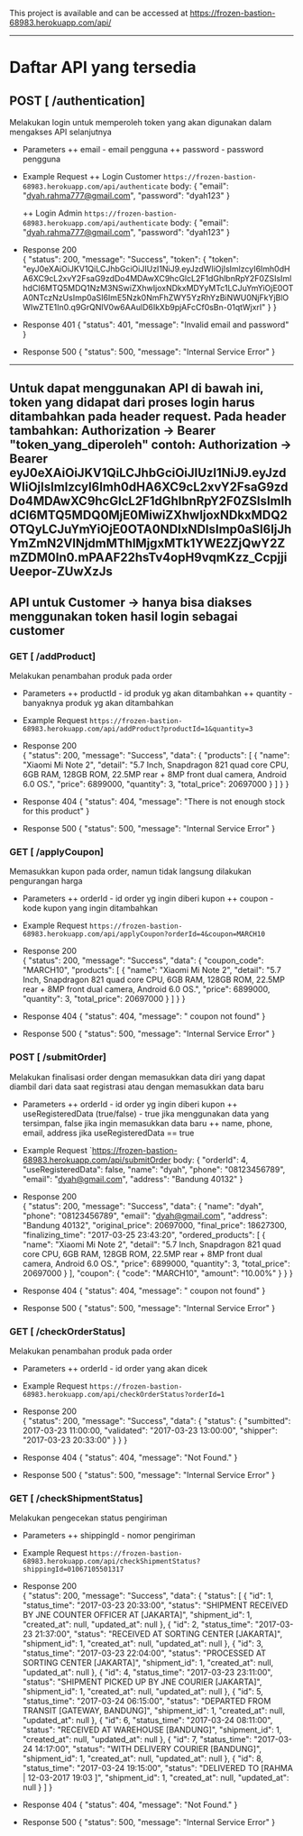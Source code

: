 This project is available and can be accessed at <a href="https://frozen-bastion-68983.herokuapp.com/api/">https://frozen-bastion-68983.herokuapp.com/api/ </a>

---------------------------------------------
# Daftar API yang tersedia

## POST [ /authentication]
Melakukan login untuk memperoleh token yang akan digunakan dalam mengakses API selanjutnya

+ Parameters
    ++ email - email pengguna
    ++ password - password pengguna

+ Example Request
    ++ Login Customer
   		`https://frozen-bastion-68983.herokuapp.com/api/authenticate`
   		body:
   		{
			"email": "dyah.rahma777@gmail.com",
			"password": "dyah123"
   		}

    ++ Login Admin
   		`https://frozen-bastion-68983.herokuapp.com/api/authenticate`
   		body:
   		{
			"email": "dyah.rahma777@gmail.com",
			"password": "dyah123"
		}

+ Response 200    
        {
			"status": 200,
			"message": "Success",
			"token": {
					    "token": "eyJ0eXAiOiJKV1QiLCJhbGciOiJIUzI1NiJ9.eyJzdWIiOjIsImlzcyI6Imh0dHA6XC9cL2xvY2FsaG9zdDo4MDAwXC9hcGlcL2F1dGhlbnRpY2F0ZSIsImlhdCI6MTQ5MDQ1NzM3NSwiZXhwIjoxNDkxMDYyMTc1LCJuYmYiOjE0OTA0NTczNzUsImp0aSI6ImE5Nzk0NmFhZWY5YzRhYzBiNWU0NjFkYjBlOWIwZTE1In0.q9GrQNlV0w6AAulD6IkXb9pjAFcCf0sBn-01qtWjxrI"
				    }
        }

+ Response 401
        {
            "status": 401,
 			 "message": "Invalid email and password"
        }
    
+ Response 500
        {
            "status": 500,
            "message": "Internal Service Error"
        }

---------------------------------------------
Untuk dapat menggunakan API di bawah ini, token yang didapat dari proses login harus ditambahkan pada header request.
Pada header tambahkan:
Authorization -> Bearer "token_yang_diperoleh"
contoh:
Authorization -> Bearer eyJ0eXAiOiJKV1QiLCJhbGciOiJIUzI1NiJ9.eyJzdWIiOjIsImlzcyI6Imh0dHA6XC9cL2xvY2FsaG9zdDo4MDAwXC9hcGlcL2F1dGhlbnRpY2F0ZSIsImlhdCI6MTQ5MDQ0MjE0MiwiZXhwIjoxNDkxMDQ2OTQyLCJuYmYiOjE0OTA0NDIxNDIsImp0aSI6IjJhYmZmN2VlNjdmMThlMjgxMTk1YWE2ZjQwY2ZmZDM0In0.mPAAF22hsTv4opH9vqmKzz_CcpjjiUeepor-ZUwXzJs
---------------------------------------------

## API untuk Customer -> hanya bisa diakses menggunakan token hasil login sebagai customer

### GET [ /addProduct]
Melakukan penambahan produk pada order

+ Parameters
    ++ productId - id produk yg akan ditambahkan
    ++ quantity - banyaknya produk yg akan ditambahkan

+ Example Request
    `https://frozen-bastion-68983.herokuapp.com/api/addProduct?productId=1&quantity=3`

+ Response 200    
        {
		  	"status": 200,
		  	"message": "Success",
		  	"data": {
		    	"products": [
			      	{
				        "name": "Xiaomi Mi Note 2",
				        "detail": "5.7 Inch, Snapdragon 821 quad core CPU, 6GB RAM, 128GB ROM, 22.5MP rear + 8MP front dual camera, Android 6.0 OS.",
				        "price": 6899000,
				        "quantity": 3,
				        "total_price": 20697000
			      	}
	    		]
	  		}
		}

+ Response 404
        {
		 	"status": 404,
			"message": "There is not enough stock for this product"
		}
    
+ Response 500
        {
            "status": 500,
            "message": "Internal Service Error"
        }

### GET [ /applyCoupon]
Memasukkan kupon pada order, namun tidak langsung dilakukan pengurangan harga

+ Parameters
    ++ orderId - id order yg ingin diberi kupon
    ++ coupon - kode kupon yang ingin ditambahkan

+ Example Request
    `https://frozen-bastion-68983.herokuapp.com/api/applyCoupon?orderId=4&coupon=MARCH10`

+ Response 200    
        {
			"status": 200,
			"message": "Success",
			"data": {
				"coupon_code": "MARCH10",
				"products": [
				  	{
					    "name": "Xiaomi Mi Note 2",
					    "detail": "5.7 Inch, Snapdragon 821 quad core CPU, 6GB RAM, 128GB ROM, 22.5MP rear + 8MP front dual camera, Android 6.0 OS.",
					    "price": 6899000,
					    "quantity": 3,
					    "total_price": 20697000
				  	}
				]
			}
		}

+ Response 404
        {
		  	"status": 404,
		  	"message": " coupon not found"
		}
    
+ Response 500
        {
            "status": 500,
            "message": "Internal Service Error"
        }

### POST [ /submitOrder]
Melakukan finalisasi order dengan memasukkan data diri yang dapat diambil dari data saat registrasi atau dengan memasukkan data baru

+ Parameters
    ++ orderId - id order yg ingin diberi kupon
    ++ useRegisteredData (true/false) - true jika menggunakan data yang tersimpan, false jika ingin memasukkan data baru
    ++ name, phone, email, address jika useRegisteredData == true

+ Example Request
    `https://frozen-bastion-68983.herokuapp.com/api/submitOrder
    body:
    {
	  	"orderId": 4,
	  	"useRegisteredData": false,
	  	"name": "dyah",
	  	"phone": "08123456789",
	  	"email": "dyah@gmail.com",
	  	"address": "Bandung 40132"
	}	

+ Response 200    
        {
		  	"status": 200,
		  	"message": "Success",
		  	"data": {
			    "name": "dyah",
			    "phone": "08123456789",
			    "email": "dyah@gmail.com",
			    "address": "Bandung 40132",
			    "original_price": 20697000,
			    "final_price": 18627300,
			    "finalizing_time": "2017-03-25 23:43:20",
			    "ordered_products": [
				      {
				        "name": "Xiaomi Mi Note 2",
				        "detail": "5.7 Inch, Snapdragon 821 quad core CPU, 6GB RAM, 128GB ROM, 22.5MP rear + 8MP front dual camera, Android 6.0 OS.",
				        "price": 6899000,
				        "quantity": 3,
				        "total_price": 20697000
				      }
			    ],
			    "coupon": {
			      	"code": "MARCH10",
			      	"amount": "10.00%"
			    }
		  	}
		}

+ Response 404
        {
		  	"status": 404,
		  	"message": " coupon not found"
		}
    
+ Response 500
        {
            "status": 500,
            "message": "Internal Service Error"
        }

### GET [ /checkOrderStatus]
Melakukan penambahan produk pada order

+ Parameters
    ++ orderId - id order yang akan dicek

+ Example Request
    `https://frozen-bastion-68983.herokuapp.com/api/checkOrderStatus?orderId=1`

+ Response 200    
        {
		  	"status": 200,
		  	"message": "Success",
		  	"data": {
		    	"status": {
		      		"sumbitted": 2017-03-23 11:00:00,
		      		"validated": "2017-03-23 13:00:00",
		      		"shipper": "2017-03-23 20:33:00"
		    	}
		  	}
		}

+ Response 404
        {
		 	"status": 404,
			"message": "Not Found."
		}
    
+ Response 500
        {
            "status": 500,
            "message": "Internal Service Error"
        }

### GET [ /checkShipmentStatus]
Melakukan pengecekan status pengiriman

+ Parameters
    ++ shippingId - nomor pengiriman

+ Example Request
    `https://frozen-bastion-68983.herokuapp.com/api/checkShipmentStatus?shippingId=01067105501317`

+ Response 200    
{
  	"status": 200,
  	"message": "Success",
  	"data": {
    "status": [
      	{
	        "id": 1,
	        "status_time": "2017-03-23 20:33:00",
	        "status": "SHIPMENT RECEIVED BY JNE COUNTER OFFICER AT [JAKARTA]",
	        "shipment_id": 1,
	        "created_at": null,
	        "updated_at": null
      	},
      	{
	        "id": 2,
	        "status_time": "2017-03-23 21:37:00",
	        "status": "RECEIVED AT SORTING CENTER [JAKARTA]",
	        "shipment_id": 1,
	        "created_at": null,
	        "updated_at": null
      	},
      	{
	        "id": 3,
	        "status_time": "2017-03-23 22:04:00",
	        "status": "PROCESSED AT SORTING CENTER [JAKARTA]",
	        "shipment_id": 1,
	        "created_at": null,
	        "updated_at": null
      	},
      	{
	        "id": 4,
	        "status_time": "2017-03-23 23:11:00",
	        "status": "SHIPMENT PICKED UP BY JNE COURIER [JAKARTA]",
	        "shipment_id": 1,
	        "created_at": null,
	        "updated_at": null
      	},
      	{
	        "id": 5,
	        "status_time": "2017-03-24 06:15:00",
	        "status": "DEPARTED FROM TRANSIT [GATEWAY, BANDUNG]",
	        "shipment_id": 1,
	        "created_at": null,
	        "updated_at": null
      	},
      	{
	        "id": 6,
	        "status_time": "2017-03-24 08:11:00",
	        "status": "RECEIVED AT WAREHOUSE [BANDUNG]",
	        "shipment_id": 1,
	        "created_at": null,
	        "updated_at": null
      	},
      	{
	        "id": 7,
	        "status_time": "2017-03-24 14:17:00",
	        "status": "WITH DELIVERY COURIER [BANDUNG]",
	        "shipment_id": 1,
	        "created_at": null,
	        "updated_at": null
      	},
      	{
	        "id": 8,
	        "status_time": "2017-03-24 19:15:00",
	        "status": "DELIVERED TO [RAHMA | 12-03-2017 19:03 ]",
	        "shipment_id": 1,
	        "created_at": null,
	        "updated_at": null
      	}
	]
}

+ Response 404
        {
		 	"status": 404,
			"message": "Not Found."
		}
    
+ Response 500
        {
            "status": 500,
            "message": "Internal Service Error"
        }